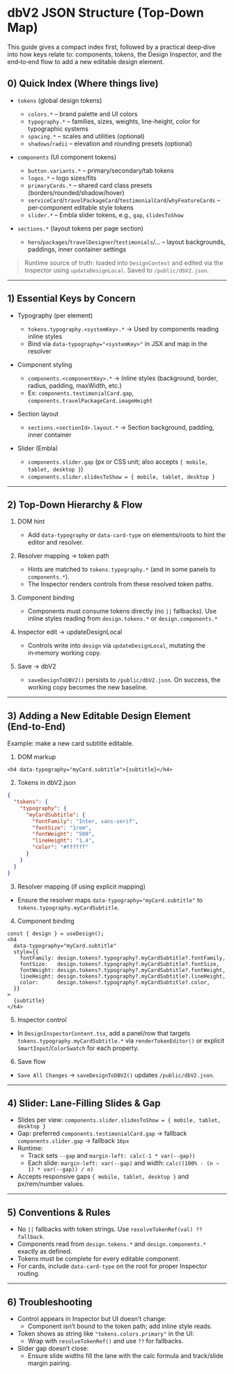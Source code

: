 # dbV2 JSON Structure (Top‑Down Map)

This guide gives a compact index first, followed by a practical deep‑dive into how keys relate to: components, tokens, the Design Inspector, and the end‑to‑end flow to add a new editable design element.

## 0) Quick Index (Where things live)

- `tokens` (global design tokens)
  - `colors.*` – brand palette and UI colors
  - `typography.*` – families, sizes, weights, line-height, color for typographic systems
  - `spacing.*` – scales and utilities (optional)
  - `shadows`/`radii` – elevation and rounding presets (optional)

- `components` (UI component tokens)
  - `button.variants.*` – primary/secondary/tab tokens
  - `logos.*` – logo sizes/fits
  - `primaryCards.*` – shared card class presets (borders/rounded/shadow/hover)
  - `serviceCard`/`travelPackageCard`/`testimonialCard`/`whyFeatureCards` – per‑component editable style tokens
  - `slider.*` – Embla slider tokens, e.g., `gap`, `slidesToShow`

- `sections.*` (layout tokens per page section)
  - `hero`/`packages`/`travelDesigner`/`testimonials`/... – layout backgrounds, paddings, inner container settings

> Runtime source of truth: loaded into `DesignContext` and edited via the Inspector using `updateDesignLocal`. Saved to `/public/dbV2.json`.

---

## 1) Essential Keys by Concern

- Typography (per element)
  - `tokens.typography.<systemKey>.*` → Used by components reading inline styles
  - Bind via `data-typography="<systemKey>"` in JSX and map in the resolver

- Component styling
  - `components.<componentKey>.*` → Inline styles (background, border, radius, padding, maxWidth, etc.)
  - Ex: `components.testimonialCard.gap`, `components.travelPackageCard.imageHeight`

- Section layout
  - `sections.<sectionId>.layout.*` → Section background, padding, inner container

- Slider (Embla)
  - `components.slider.gap` (px or CSS unit; also accepts `{ mobile, tablet, desktop }`)
  - `components.slider.slidesToShow = { mobile, tablet, desktop }`

---

## 2) Top‑Down Hierarchy & Flow

1) DOM hint
   - Add `data-typography` or `data-card-type` on elements/roots to hint the editor and resolver.

2) Resolver mapping → token path
   - Hints are matched to `tokens.typography.*` (and in some panels to `components.*`).
   - The Inspector renders controls from these resolved token paths.

3) Component binding
   - Components must consume tokens directly (no `||` fallbacks). Use inline styles reading from `design.tokens.*` or `design.components.*` 

4) Inspector edit → updateDesignLocal
   - Controls write into `design` via `updateDesignLocal`, mutating the in‑memory working copy.

5) Save → dbV2
   - `saveDesignToDBV2()` persists to `/public/dbV2.json`. On success, the working copy becomes the new baseline.

---

## 3) Adding a New Editable Design Element (End‑to‑End)

Example: make a new card subtitle editable.

1) DOM markup
```tsx
<h4 data-typography="myCard.subtitle">{subtitle}</h4>
```

2) Tokens in dbV2.json
```json
{
  "tokens": {
    "typography": {
      "myCardSubtitle": {
        "fontFamily": "Inter, sans-serif",
        "fontSize": "1rem",
        "fontWeight": "500",
        "lineHeight": "1.4",
        "color": "#ffffff"
      }
    }
  }
}
```

3) Resolver mapping (if using explicit mapping)
- Ensure the resolver maps `data-typography="myCard.subtitle"` to `tokens.typography.myCardSubtitle`.

4) Component binding
```tsx
const { design } = useDesign();
<h4
  data-typography="myCard.subtitle"
  style={{
    fontFamily: design.tokens?.typography?.myCardSubtitle?.fontFamily,
    fontSize:   design.tokens?.typography?.myCardSubtitle?.fontSize,
    fontWeight: design.tokens?.typography?.myCardSubtitle?.fontWeight,
    lineHeight: design.tokens?.typography?.myCardSubtitle?.lineHeight,
    color:      design.tokens?.typography?.myCardSubtitle?.color,
  }}
>
  {subtitle}
</h4>
```

5) Inspector control
- In `DesignInspectorContent.tsx`, add a panel/row that targets `tokens.typography.myCardSubtitle.*` via `renderTokenEditor()` or explicit `SmartInput`/`ColorSwatch` for each property.

6) Save flow
- `Save All Changes` → `saveDesignToDBV2()` updates `/public/dbV2.json`.

---

## 4) Slider: Lane‑Filling Slides & Gap

- Slides per view: `components.slider.slidesToShow = { mobile, tablet, desktop }`
- Gap: preferred `components.testimonialCard.gap` → fallback `components.slider.gap` → fallback `16px`
- Runtime:
  - Track sets `--gap` and `margin-left: calc(-1 * var(--gap))`
  - Each slide: `margin-left: var(--gap)` and width: `calc((100% - (n − 1) * var(--gap)) / n)`
- Accepts responsive gaps `{ mobile, tablet, desktop }` and px/rem/number values.

---

## 5) Conventions & Rules

- No `||` fallbacks with token strings. Use `resolveTokenRef(val) ?? fallback`.
- Components read from `design.tokens.*` and `design.components.*` exactly as defined.
- Tokens must be complete for every editable component.
- For cards, include `data-card-type` on the root for proper Inspector routing.

---

## 6) Troubleshooting

- Control appears in Inspector but UI doesn’t change:
  - Component isn’t bound to the token path; add inline style reads.
- Token shows as string like `"tokens.colors.primary"` in the UI:
  - Wrap with `resolveTokenRef()` and use `??` for fallbacks.
- Slider gap doesn’t close:
  - Ensure slide widths fill the lane with the calc formula and track/slide margin pairing.


